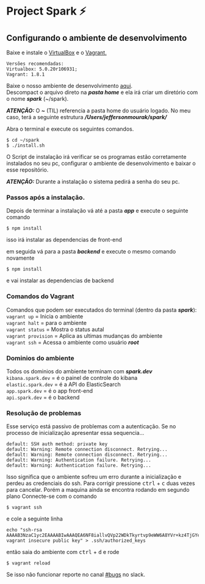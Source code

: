 # Project Spark ⚡️

## Configurando o ambiente de desenvolvimento
Baixe e instale o [VirtualBox](https://www.virtualbox.org/wiki/Downloads) e o [Vagrant.](https://www.vagrantup.com/downloads.html)<br />
```
Versões recomendadas:
Virtualbox: 5.0.20r106931; 
Vagrant: 1.8.1
```

Baixe o nosso ambiente de desenvolvimento [aqui](https://drive.google.com/open?id=0ByIrNE1FFAWqUVU2bFEtOEZ0RTQ).<br />
Descompact o arquivo direto na ***pasta home*** e ela irá criar um diretório com o nome ***spark*** (~/spark).

***ATENÇÃO:*** O ***~*** (TIL) referencia a pasta home do usuário logado. No meu caso, terá a seguinte estrutura ***/Users/jeffersonmourak/spark/***

Abra o terminal e execute os seguintes comandos.
```
$ cd ~/spark
$ ./install.sh
```

O Script de instalação irá verificar se os programas estão corretamente instalados no seu pc, configurar o ambiente de desenvolvimento e baixar o esse repositório.

***ATENÇÃO:*** Durante a instalação o sistema pedirá a senha do seu pc.

### Passos após a instalação.
Depois de terminar a instalação vá até a pasta ***app*** e execute o seguinte comando
```
$ npm install
```
isso irá instalar as dependencias de front-end

em seguida vá para a pasta ***backend*** e execute o mesmo comando novamente
```
$ npm install
```
e vai instalar as dependencias de backend

### Comandos do Vagrant
Comandos que podem ser executados do terminal (dentro da pasta ***spark***):<br />
`vagrant up` = Inicia o ambiente<br />
`vagrant halt` = para o ambiente<br />
`vagrant status` = Mostra o status autal<br />
`vagrant provision` = Aplica as ultimas mudanças do ambiente<br />
`vagrant ssh` = Acessa o ambiente como usuário ***root***<br />


### Dominios do ambiente
Todos os dominios do ambiente terminam com ***spark.dev***<br />
`kibana.spark.dev` = é o painel de controle do kibana<br />
`elastic.spark.dev` = é a API do ElasticSearch<br />
`app.spark.dev` = é o app front-end<br />
`api.spark.dev` = é o backend<br />

### Resolução de problemas
Esse serviço está passivo de problemas com a autenticação.
Se no processo de inicialização apresentar essa sequencia...
```
default: SSH auth method: private key
default: Warning: Remote connection disconnect. Retrying...
default: Warning: Remote connection disconnect. Retrying...
default: Warning: Authentication failure. Retrying...
default: Warning: Authentication failure. Retrying...
```
Isso significa que o ambiente sofreu um erro durante a inicialização e perdeu as credenciais do ssh. Para corrigir pressione <kbd>ctrl</kbd> + <kbd>c</kbd> duas vezes para cancelar.
Porém a maquina ainda se encontra rodando em segundo plano
Connecte-se com o comando
```
$ vagrant ssh
```
e cole a seguinte linha
```
echo "ssh-rsa AAAAB3NzaC1yc2EAAAABIwAAAQEA6NF8iallvQVp22WDkTkyrtvp9eWW6A8YVr+kz4TjGYe7gHzIw+niNltGEFHzD8+v1I2YJ6oXevct1YeS0o9HZyN1Q9qgCgzUFtdOKLv6IedplqoPkcmF0aYet2PkEDo3MlTBckFXPITAMzF8dJSIFo9D8HfdOV0IAdx4O7PtixWKn5y2hMNG0zQPyUecp4pzC6kivAIhyfHilFR61RGL+GPXQ2MWZWFYbAGjyiYJnAmCP3NOTd0jMZEnDkbUvxhMmBYSdETk1rRgm+R4LOzFUGaHqHDLKLX+FIPKcF96hrucXzcWyLbIbEgE98OHlnVYCzRdK8jlqm8tehUc9c9WhQ== vagrant insecure public key" > .ssh/authorized_keys
```
então saia do ambiente com <kbd>ctrl</kbd> + <kbd>d</kbd>
e rode
```
$ vagrant reload
```
Se isso não funcionar reporte no canal [#bugs](https://projeto-de-software.slack.com/messages/C6RQUSLBX/) no slack.
